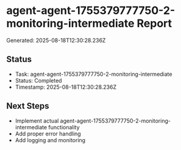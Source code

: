 # agent-agent-1755379777750-2-monitoring-intermediate Report

Generated: 2025-08-18T12:30:28.236Z

## Status
- Task: agent-agent-1755379777750-2-monitoring-intermediate
- Status: Completed
- Timestamp: 2025-08-18T12:30:28.236Z

## Next Steps
- Implement actual agent-agent-1755379777750-2-monitoring-intermediate functionality
- Add proper error handling
- Add logging and monitoring
